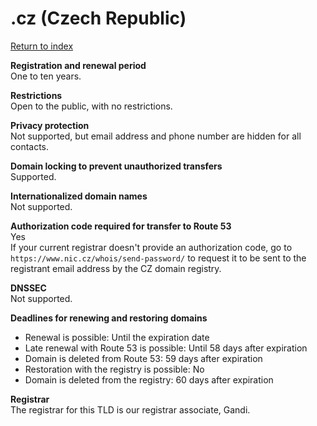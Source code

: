 # \.cz \(Czech Republic\)<a name="cz"></a>

[Return to index](registrar-tld-list.md#index)

**Registration and renewal period**  
One to ten years\.

**Restrictions**  
Open to the public, with no restrictions\.

**Privacy protection**  
Not supported, but email address and phone number are hidden for all contacts\.

**Domain locking to prevent unauthorized transfers**  
Supported\.

**Internationalized domain names**  
Not supported\.

**Authorization code required for transfer to Route 53**  
Yes  
If your current registrar doesn't provide an authorization code, go to `https://www.nic.cz/whois/send-password/` to request it to be sent to the registrant email address by the CZ domain registry\. 

**DNSSEC**  
Not supported\.

**Deadlines for renewing and restoring domains**  
+ Renewal is possible: Until the expiration date
+ Late renewal with Route 53 is possible: Until 58 days after expiration
+ Domain is deleted from Route 53: 59 days after expiration
+ Restoration with the registry is possible: No
+ Domain is deleted from the registry: 60 days after expiration

**Registrar**  
The registrar for this TLD is our registrar associate, Gandi\.